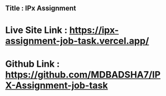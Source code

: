 ## Title : IPx Assignment

# Live Site Link : https://ipx-assignment-job-task.vercel.app/

# Github Link : https://github.com/MDBADSHA7/IPX-Assignment-job-task